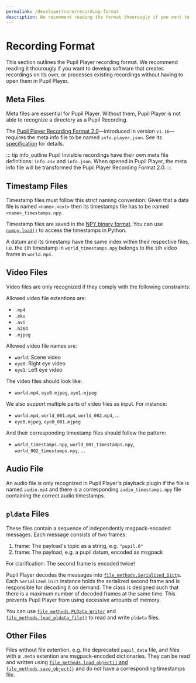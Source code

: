 ```yaml
---
permalink: /developer/core/recording-format
description: We recommend reading the format thourougly if you want to develop software that creates recordings on its own, or processes existing recordings without having to open them in Pupil Player.
---
```


# Recording Format

This section outlines the Pupil Player recording format. We recommend reading it
thourougly if you want to develop software that creates recordings on its own,
or processes existing recordings without having to open them in Pupil Player.

## Meta Files

Meta files are essential for Pupil Player. Without them, Pupil Player is not able to
recognize a directory as a Pupil Recording.

The [Pupil Player Recording Format 2.0](https://github.com/pupil-labs/pupil/blob/master/pupil_src/shared_modules/pupil_recording/README.md)—introduced in version `v1.16`—requires the meta info file to be named `info.player.json`.
See its [specification](https://github.com/pupil-labs/pupil/blob/master/pupil_src/shared_modules/pupil_recording/README.md) for details.

::: tip
<v-icon large color="info">info_outline</v-icon>
Pupil Invisible recordings have their own meta file definitions:
`info.csv` and `info.json`. When opened in Pupil Player, the meta info file
will be transformed the Pupil Player Recording Format 2.0.
:::

## Timestamp Files
Timestamp files must follow this strict naming convention:
Given that a data file is named `<name>.<ext>` then its timestamps file has to be named `<name>_timestamps.npy`.

Timestamp files are saved in the [NPY binary format](https://docs.scipy.org/doc/numpy/neps/npy-format.html). You can use [`numpy.load()`](https://docs.scipy.org/doc/numpy/reference/generated/numpy.load.html#numpy.load) to access the timestamps in Python.

A datum and its timestamp have the same index within their respective files, i.e. the `i`th timestamp in `world_timestamps.npy` belongs to the `i`th video frame in `world.mp4`.

## Video Files
Video files are only recognized if they comply with the following constraints:

Allowed video file extentions are:

- `.mp4`
- `.mkv`
- `.avi`
- `.h264`
- `.mjpeg`

Allowed video file names are:

- `world`: Scene video
- `eye0`: Right eye video
- `eye1`: Left eye video

The video files should look like:

- `world.mp4`, `eye0.mjpeg`, `eye1.mjpeg`

We also support multiple parts of video files as input. For instance:

- `world.mp4`, `world_001.mp4`, `world_002.mp4`, ...
- `eye0.mjpeg`, `eye0_001.mjpeg`

And their corresponding timestamp files should follow the pattern:

- `world_timestamps.npy`, `world_001_timestamps.npy`, `world_002_timestamps.npy`, ...

## Audio File
An audio file is only recognized in Pupil Player's playback plugin if the file is named
`audio.mp4` and there is a corresponding `audio_timestamps.npy` file containing the
correct audio timestamps.

## `pldata` Files
These files contain a sequence of independently msgpack-encoded messages. Each message consists of two frames:
1. frame: The payload's topic as a string, e.g. `"pupil.0"`
2. frame: The payload, e.g. a pupil datum, encoded as msgpack

For clarification: The second frame is encoded twice!

Pupil Player decodes the messages into [`file_methods.Serialized_Dict`](https://github.com/pupil-labs/pupil/blob/315188dcfba9bef02a5b1d9a3770929d7510ae2f/pupil_src/shared_modules/file_methods.py#L209)s. Each `Serialized_Dict` instance holds the serialized second frame and is responsible for decoding it on demand. The class is designed such that there is a maximum number of decoded frames at the same time. This prevents Pupil Player from using excessive amounts of memory.

You can use [`file_methods.PLData_Writer`](https://github.com/pupil-labs/pupil/blob/315188dcfba9bef02a5b1d9a3770929d7510ae2f/pupil_src/shared_modules/file_methods.py#L138) and [`file_methods.load_pldata_file()`](https://github.com/pupil-labs/pupil/blob/315188dcfba9bef02a5b1d9a3770929d7510ae2f/pupil_src/shared_modules/file_methods.py#L111) to read and write `pldata` files.

## Other Files
Files without file extention, e.g. the deprecated `pupil_data` file, and files with a `.meta` extention are msgpack-encoded dictionaries. They can be read and written using [`file_methods.load_object()` and `file_methods.save_object()`](https://github.com/pupil-labs/pupil/blob/315188dcfba9bef02a5b1d9a3770929d7510ae2f/pupil_src/shared_modules/file_methods.py#L57-L87) and do *not* have a corresponding timestamps file.

